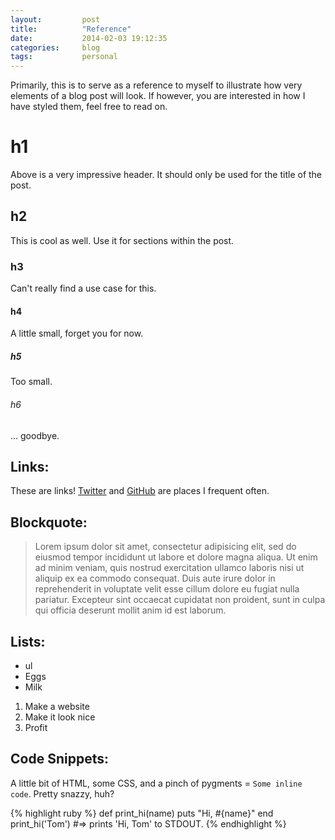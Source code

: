 ```yaml
---
layout:         post
title:          "Reference"
date:           2014-02-03 19:12:35
categories:     blog
tags:           personal
---
```


[github]:     https://github.com/karelvuong
[twitter]:    https://twitter.com/karelvuong

Primarily, this is to serve as a reference to myself to illustrate how very elements of a blog post will look. If however, you are interested in how I have styled them, feel free to read on.

# h1

Above is a very impressive header. It should only be used for the title of the post.

## h2

This is cool as well. Use it for sections within the post.

### h3

Can't really find a use case for this.

#### h4

A little small, forget you for now.

##### h5

Too small.

###### h6

... goodbye.

## Links:

These are links! [Twitter][twitter] and [GitHub][github] are places I frequent often.

## Blockquote:

> Lorem ipsum dolor sit amet, consectetur adipisicing elit, sed do eiusmod tempor incididunt ut labore et dolore magna aliqua. Ut enim ad minim veniam, quis nostrud exercitation ullamco laboris nisi ut aliquip ex ea commodo consequat. Duis aute irure dolor in reprehenderit in voluptate velit esse cillum dolore eu fugiat nulla pariatur. Excepteur sint occaecat cupidatat non proident, sunt in culpa qui officia deserunt mollit anim id est laborum.

## Lists:

* ul
* Eggs
* Milk

1. Make a website
2. Make it look nice
3. Profit

## Code Snippets:

A little bit of HTML, some CSS, and a pinch of pygments = `Some inline code`. Pretty snazzy, huh?

{% highlight ruby %}
def print_hi(name)
  puts "Hi, #{name}"
end
print_hi('Tom')
#=> prints 'Hi, Tom' to STDOUT.
{% endhighlight %}
